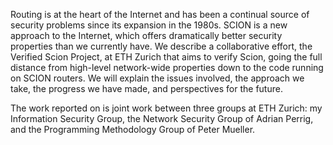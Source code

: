 Routing is at the heart of the Internet and has been a continual source of security problems since its expansion in the 1980s.  SCION is a new approach to the Internet, which offers dramatically better security properties than we currently have.  We describe a collaborative effort, the Verified Scion Project, at ETH Zurich that aims to verify Scion, going the full distance from high-level network-wide properties down to the code running on SCION routers.  We will explain the issues involved, the approach we take, the progress we have made, and  perspectives for the future.

The work reported on is joint work between three groups at ETH Zurich: my Information Security Group, the Network Security Group of Adrian Perrig, and the Programming Methodology Group of Peter Mueller.

